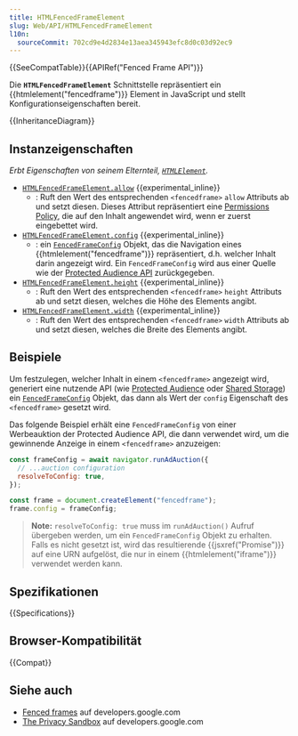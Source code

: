 ```yaml
---
title: HTMLFencedFrameElement
slug: Web/API/HTMLFencedFrameElement
l10n:
  sourceCommit: 702cd9e4d2834e13aea345943efc8d0c03d92ec9
---
```


{{SeeCompatTable}}{{APIRef("Fenced Frame API")}}

Die **`HTMLFencedFrameElement`** Schnittstelle repräsentiert ein {{htmlelement("fencedframe")}} Element in JavaScript und stellt Konfigurationseigenschaften bereit.

{{InheritanceDiagram}}

## Instanzeigenschaften

_Erbt Eigenschaften von seinem Elternteil, [`HTMLElement`](/de/docs/Web/API/HTMLElement)._

- [`HTMLFencedFrameElement.allow`](/de/docs/Web/API/HTMLFencedFrameElement/allow) {{experimental_inline}}
  - : Ruft den Wert des entsprechenden `<fencedframe>` `allow` Attributs ab und setzt diesen. Dieses Attribut repräsentiert eine [Permissions Policy](/de/docs/Web/HTTP/Guides/Permissions_Policy), die auf den Inhalt angewendet wird, wenn er zuerst eingebettet wird.
- [`HTMLFencedFrameElement.config`](/de/docs/Web/API/HTMLFencedFrameElement/config) {{experimental_inline}}
  - : ein [`FencedFrameConfig`](/de/docs/Web/API/FencedFrameConfig) Objekt, das die Navigation eines {{htmlelement("fencedframe")}} repräsentiert, d.h. welcher Inhalt darin angezeigt wird. Ein `FencedFrameConfig` wird aus einer Quelle wie der [Protected Audience API](https://developers.google.com/privacy-sandbox/private-advertising/protected-audience) zurückgegeben.
- [`HTMLFencedFrameElement.height`](/de/docs/Web/API/HTMLFencedFrameElement/height) {{experimental_inline}}
  - : Ruft den Wert des entsprechenden `<fencedframe>` `height` Attributs ab und setzt diesen, welches die Höhe des Elements angibt.
- [`HTMLFencedFrameElement.width`](/de/docs/Web/API/HTMLFencedFrameElement/width) {{experimental_inline}}
  - : Ruft den Wert des entsprechenden `<fencedframe>` `width` Attributs ab und setzt diesen, welches die Breite des Elements angibt.

## Beispiele

Um festzulegen, welcher Inhalt in einem `<fencedframe>` angezeigt wird, generiert eine nutzende API (wie [Protected Audience](https://developers.google.com/privacy-sandbox/private-advertising/protected-audience) oder [Shared Storage](https://developers.google.com/privacy-sandbox/private-advertising/shared-storage)) ein [`FencedFrameConfig`](/de/docs/Web/API/FencedFrameConfig) Objekt, das dann als Wert der `config` Eigenschaft des `<fencedframe>` gesetzt wird.

Das folgende Beispiel erhält eine `FencedFrameConfig` von einer Werbeauktion der Protected Audience API, die dann verwendet wird, um die gewinnende Anzeige in einem `<fencedframe>` anzuzeigen:

```js
const frameConfig = await navigator.runAdAuction({
  // ...auction configuration
  resolveToConfig: true,
});

const frame = document.createElement("fencedframe");
frame.config = frameConfig;
```

> **Note:** `resolveToConfig: true` muss im `runAdAuction()` Aufruf übergeben werden, um ein `FencedFrameConfig` Objekt zu erhalten. Falls es nicht gesetzt ist, wird das resultierende {{jsxref("Promise")}} auf eine URN aufgelöst, die nur in einem {{htmlelement("iframe")}} verwendet werden kann.

## Spezifikationen

{{Specifications}}

## Browser-Kompatibilität

{{Compat}}

## Siehe auch

- [Fenced frames](https://developers.google.com/privacy-sandbox/private-advertising/fenced-frame) auf developers.google.com
- [The Privacy Sandbox](https://developers.google.com/privacy-sandbox) auf developers.google.com

